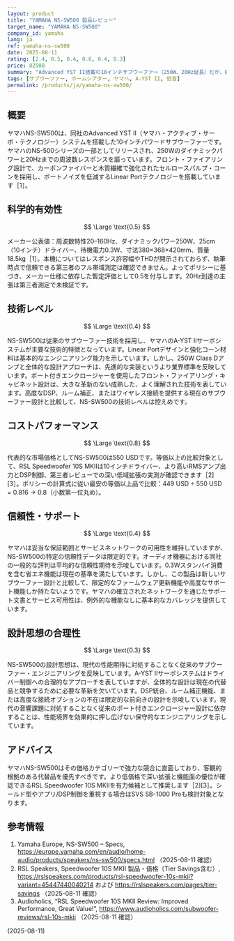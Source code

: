 ```yaml
---
layout: product
title: "YAMAHA NS-SW500 製品レビュー"
target_name: "YAMAHA NS-SW500"
company_id: yamaha
lang: ja
ref: yamaha-ns-sw500
date: 2025-08-11
rating: [2.4, 0.5, 0.4, 0.8, 0.4, 0.3]
price: 82500
summary: "Advanced YST II搭載の10インチサブウーファー（250W、20Hz延長）だが、同等または低価格でより優れた性能の競合製品が存在"
tags: [サブウーファー, ホームシアター, ヤマハ, A-YST II, 低音]
permalink: /products/ja/yamaha-ns-sw500/
---
```


## 概要

ヤマハNS-SW500は、同社のAdvanced YST II（ヤマハ・アクティブ・サーボ・テクノロジー）システムを搭載した10インチパワードサブウーファーです。ヤマハのNS-500シリーズの一部としてリリースされ、250Wのダイナミックパワーと20Hzまでの周波数レスポンスを謳っています。フロント・ファイアリング設計で、カーボンファイバーと木質繊維で強化されたセルロースパルプ・コーンを採用し、ポートノイズを低減するLinear Portテクノロジーを搭載しています［1］。

## 科学的有効性

$$ \Large \text{0.5} $$

メーカー公表値：周波数特性20–160Hz、ダイナミックパワー250W、25cm（10インチ）ドライバー、待機電力0.3W、寸法380×368×420mm、質量18.5kg［1］。本機についてはレスポンス許容幅やTHDが開示されておらず、執筆時点で信頼できる第三者のフル帯域測定は確認できません。よってポリシーに基づき、メーカー仕様に依存した暫定評価として0.5を付与します。20Hz到達の主張は第三者測定で未検証です。

## 技術レベル

$$ \Large \text{0.4} $$

NS-SW500は従来のサブウーファー技術を採用し、ヤマハのA-YST IIサーボシステムが主要な技術的特徴となっています。Linear Portデザインと強化コーン材料は基本的なエンジニアリング能力を示しています。しかし、250W Class Dアンプと全体的な設計アプローチは、先進的な実装というより業界標準を反映しています。ポート付きエンクロージャーを使用したフロント・ファイアリング・キャビネット設計は、大きな革新のない成熟した、よく理解された技術を表しています。高度なDSP、ルーム補正、またはワイヤレス接続を提供する現在のサブウーファー設計と比較して、NS-SW500の技術レベルは控えめです。

## コストパフォーマンス

$$ \Large \text{0.8} $$

代表的な市場価格としてNS-SW500は550 USDです。等価以上の比較対象として、RSL Speedwoofer 10S MKIIは10インチドライバー、より高いRMSアンプ出力とDSP制御、第三者レビューでの深い低域拡張の実測が確認できます［2][3］。ポリシーの計算式に従い最安の等価以上品で比較：449 USD ÷ 550 USD = 0.816 → 0.8（小数第一位丸め）。

## 信頼性・サポート

$$ \Large \text{0.4} $$

ヤマハは妥当な保証範囲とサービスネットワークの可用性を維持していますが、NS-SW500の特定の信頼性データは限定的です。オーディオ機器における同社の一般的な評判は平均的な信頼性期待を示唆しています。0.3Wスタンバイ消費を含む省エネ機能は現在の基準を満たしています。しかし、この製品は新しいサブウーファー設計と比較して、限定的なファームウェア更新機能や高度なサポート機能しか持たないようです。ヤマハの確立されたネットワークを通じたサポート文書とサービス可用性は、例外的な機能なしに基本的なカバレッジを提供しています。

## 設計思想の合理性

$$ \Large \text{0.3} $$

NS-SW500の設計思想は、現代の性能期待に対処することなく従来のサブウーファー・エンジニアリングを反映しています。A-YST IIサーボシステムはドライバー制御への合理的なアプローチを表していますが、全体的な設計は現在の代替品と競争するために必要な革新を欠いています。DSP統合、ルーム補正機能、または高度な接続オプションの不在は限定的な前向きの設計を示唆しています。現代の音響課題に対処することなく従来のポート付きエンクロージャー設計に依存することは、性能境界を効果的に押し広げない保守的なエンジニアリングを示しています。

## アドバイス

ヤマハNS-SW500はその価格カテゴリーで強力な競合に直面しており、客観的根拠のある代替品を優先すべきです。より低価格で深い拡張と機能面の優位が確認できるRSL Speedwoofer 10S MKIIを有力候補として推奨します［2][3］。シールド型やアプリ/DSP制御を重視する場合はSVS SB-1000 Proも検討対象となります。

## 参考情報

1. Yamaha Europe, NS-SW500 – Specs, https://europe.yamaha.com/en/audio/home-audio/products/speakers/ns-sw500/specs.html （2025-08-11 確認）
2. RSL Speakers, Speedwoofer 10S MKII 製品・価格（Tier Savings含む）, https://rslspeakers.com/products/rsl-speedwoofer-10s-mkii?variant=45447440040214 および https://rslspeakers.com/pages/tier-savings （2025-08-11 確認）
3. Audioholics, “RSL Speedwoofer 10S MKII Review: Improved Performance, Great Value!”, https://www.audioholics.com/subwoofer-reviews/rsl-10s-mkii （2025-08-11 確認）

(2025-08-11)
